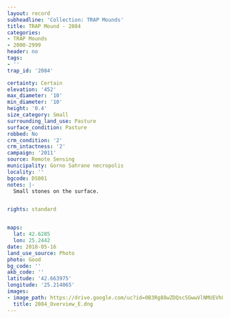 ```yaml
---
layout: record
subheadline: 'Collection: TRAP Mounds'
title: TRAP Mound - 2084
categories:
- TRAP Mounds
- 2000-2999
header: no
tags:
- ''
trap_id: '2084'

certainty: Certain
elevation: '452'
max_diameter: '10'
min_diameter: '10'
height: '0.4'
size_category: Small
surrounding_land_use: Pasture
surface_condition: Pasture
robbed: No
crm_condition: '2'
crm_intactness: '2'
campaign: '2011'
source: Remote Sensing
municipality: Gorno Sahrane necropolis
locality: ''
bgcode: DS001
notes: |-
  Small stones on the surface.


rights: standard


maps:
  lat: 42.6285
  lon: 25.2442
date: 2018-05-16
land_use_source: Photo
photo: Good
bg_code: ''
akb_code: ''
latitude: '42.663975'
longitude: '25.214065'
images:
- image_path: https://drive.google.com/uc?id=0B3Rg88wZDQscSGwwVlNMUEVhUEU
  title: 2084_Overview_E.dng
---
```

